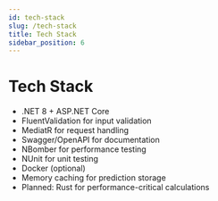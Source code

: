 ```yaml
---
id: tech-stack
slug: /tech-stack
title: Tech Stack
sidebar_position: 6
---
```


# Tech Stack

- .NET 8 + ASP.NET Core
- FluentValidation for input validation
- MediatR for request handling
- Swagger/OpenAPI for documentation
- NBomber for performance testing
- NUnit for unit testing
- Docker (optional)
- Memory caching for prediction storage
- Planned: Rust for performance-critical calculations
